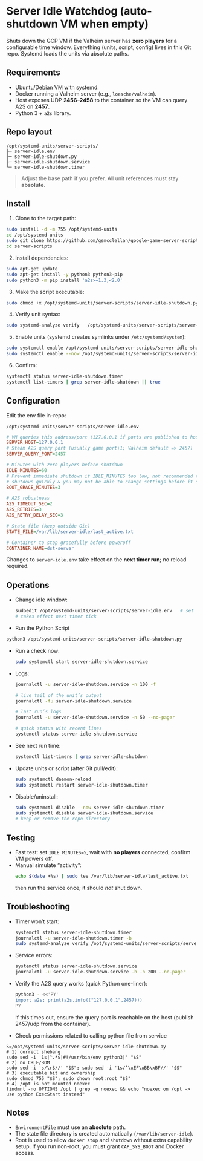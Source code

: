 # Server Idle Watchdog (auto-shutdown VM when empty)

Shuts down the GCP VM if the Valheim server has **zero players** for a configurable time window. Everything (units, script, config) lives in this Git repo. Systemd loads the units via absolute paths.

## Requirements
- Ubuntu/Debian VM with systemd.
- Docker running a Valheim server (e.g., `loesche/valheim`).
- Host exposes UDP **2456–2458** to the container so the VM can query A2S on **2457**.
- Python 3 + `a2s` library.

## Repo layout
```
/opt/systemd-units/server-scripts/
├─ server-idle.env
├─ server-idle-shutdown.py
├─ server-idle-shutdown.service
└─ server-idle-shutdown.timer
```

> Adjust the base path if you prefer. All unit references must stay **absolute**.

## Install

1) Clone to the target path:
```bash
sudo install -d -m 755 /opt/systemd-units
cd /opt/systemd-units
sudo git clone https://github.com/gsmcclellan/google-game-server-scripts.git server-scripts
cd server-scripts
```

2) Install dependencies:
```bash
sudo apt-get update
sudo apt-get install -y python3 python3-pip
sudo python3 -m pip install 'a2s>=1.3,<2.0'
```

3) Make the script executable:
```bash
sudo chmod +x /opt/systemd-units/server-scripts/server-idle-shutdown.py
```

4) Verify unit syntax:
```bash
sudo systemd-analyze verify   /opt/systemd-units/server-scripts/server-idle-shutdown.service   /opt/systemd-units/server-scripts/server-idle-shutdown.timer
```

5) Enable units (systemd creates symlinks under `/etc/systemd/system`):
```bash
sudo systemctl enable /opt/systemd-units/server-scripts/server-idle-shutdown.service
sudo systemctl enable --now /opt/systemd-units/server-scripts/server-idle-shutdown.timer
```

6) Confirm:
```bash
systemctl status server-idle-shutdown.timer
systemctl list-timers | grep server-idle-shutdown || true
```

## Configuration

Edit the env file in-repo:

`/opt/systemd-units/server-scripts/server-idle.env`
```ini
# VM queries this address/port (127.0.0.1 if ports are published to host)
SERVER_HOST=127.0.0.1
# Steam A2S query port (usually game port+1; Valheim default => 2457)
SERVER_QUERY_PORT=2457

# Minutes with zero players before shutdown
IDLE_MINUTES=60
# Prevent immediate shutdown if IDLE_MINUTES too low, not recommended to set both these values very low or the server will 
# shutdown quickly & you may not be able to change settings before it shuts down.
BOOT_GRACE_MINUTES=3

# A2S robustness
A2S_TIMEOUT_SEC=2
A2S_RETRIES=3
A2S_RETRY_DELAY_SEC=3

# State file (keep outside Git)
STATE_FILE=/var/lib/server-idle/last_active.txt

# Container to stop gracefully before poweroff
CONTAINER_NAME=dst-server
```

Changes to `server-idle.env` take effect on the **next timer run**; no reload required.


## Operations

- Change idle window:
  ```bash
  sudoedit /opt/systemd-units/server-scripts/server-idle.env   # set IDLE_MINUTES
  # takes effect next timer tick
  ```

- Run the Python Script
```bash
python3 /opt/systemd-units/server-scripts/server-idle-shutdown.py
```

- Run a check now:
  ```bash
  sudo systemctl start server-idle-shutdown.service
  ```

- Logs:
  ```bash
  journalctl -u server-idle-shutdown.service -n 100 -f

  # live tail of the unit’s output
  journalctl -fu server-idle-shutdown.service

  # last run’s logs
  journalctl -u server-idle-shutdown.service -n 50 --no-pager

  # quick status with recent lines
  systemctl status server-idle-shutdown.service
  ```

- See next run time:
  ```bash
  systemctl list-timers | grep server-idle-shutdown
  ```

- Update units or script (after Git pull/edit):
  ```bash
  sudo systemctl daemon-reload
  sudo systemctl restart server-idle-shutdown.timer
  ```

- Disable/uninstall:
  ```bash
  sudo systemctl disable --now server-idle-shutdown.timer
  sudo systemctl disable server-idle-shutdown.service
  # keep or remove the repo directory
  ```

## Testing

- Fast test: set `IDLE_MINUTES=5`, wait with **no players** connected, confirm VM powers off.
- Manual simulate “activity”: 
  ```bash
  echo $(date +%s) | sudo tee /var/lib/server-idle/last_active.txt
  ```
  then run the service once; it should *not* shut down.

## Troubleshooting

- Timer won’t start:
  ```bash
  systemctl status server-idle-shutdown.timer
  journalctl -u server-idle-shutdown.timer -b
  sudo systemd-analyze verify /opt/systemd-units/server-scripts/server-idle-shutdown.{service,timer}
  ```

- Service errors:
  ```bash
  systemctl status server-idle-shutdown.service
  journalctl -u server-idle-shutdown.service -b -n 200 --no-pager
  ```

- Verify the A2S query works (quick Python one-liner):
  ```bash
  python3 - <<'PY'
  import a2s; print(a2s.info(("127.0.0.1",2457)))
  PY
  ```
  If this times out, ensure the query port is reachable on the host (publish 2457/udp from the container).

- Check permissions related to calling python file from service
```
S=/opt/systemd-units/server-scripts/server-idle-shutdown.py
# 1) correct shebang
sudo sed -i '1s|^.*$|#!/usr/bin/env python3|' "$S"
# 2) no CRLF/BOM
sudo sed -i 's/\r$//' "$S"; sudo sed -i '1s/^\xEF\xBB\xBF//' "$S"
# 3) executable bit and ownership
sudo chmod 755 "$S"; sudo chown root:root "$S"
# 4) /opt is not mounted noexec
findmnt -no OPTIONS /opt | grep -q noexec && echo "noexec on /opt -> use python ExecStart instead"
```

## Notes

- `EnvironmentFile` must use an **absolute** path.
- The state file directory is created automatically (`/var/lib/server-idle`).
- Root is used to allow `docker stop` and `shutdown` without extra capability setup. If you run non-root, you must grant `CAP_SYS_BOOT` and Docker access.
